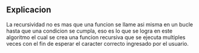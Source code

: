 ## Explicacion

La recursividad no es mas que una funcion se llame asi misma en un bucle hasta que una condicion se cumpla, eso es lo que se logra en este algoritmo el cual se crea una funcion recursiva que se ejecuta multiples veces con el fin de esperar el caracter correcto ingresado por el usuario.
